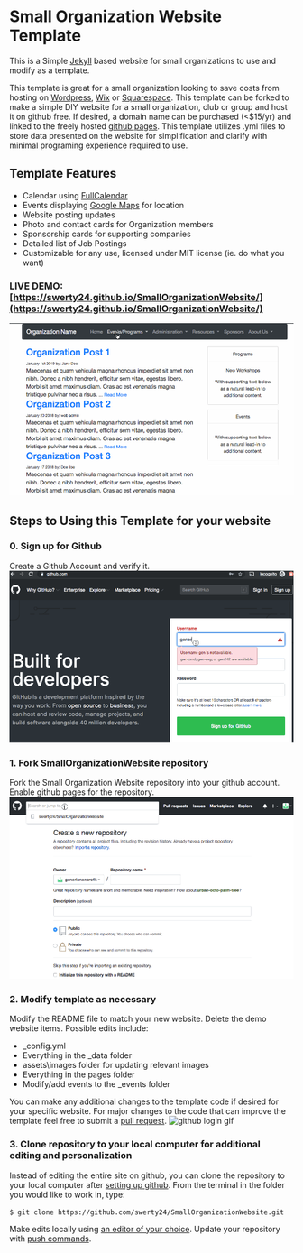 # Small Organization Website Template
This is a Simple [Jekyll](https://jekyllrb.com) based website for small organizations to use and modify as a template.

This template is great for a small organization looking to save costs from hosting on [Wordpress](https://wordpress.com/), [Wix](https://www.wix.com/) or [Squarespace](https://www.squarespace.com/). This template can be forked to make a simple DIY website for a small  organization, club or group and host it on github free. If desired, a domain name can be purchased (<$15/yr) and linked to the freely hosted [github pages](https://help.github.com/en/articles/getting-started-with-github-pages). This template utilizes .yml files to store data presented on the website for simplification and clarify with minimal programing experience required to use.

## Template Features
  * Calendar using [FullCalendar](https://fullcalendar.io/)
  * Events displaying [Google Maps](https://www.google.com/maps) for location
  * Website posting updates
  * Photo and contact cards for Organization members
  * Sponsorship cards for supporting companies
  * Detailed list of Job Postings
  * Customizable for any use, licensed under MIT license (ie. do what you want)

### LIVE DEMO: [https://swerty24.github.io/SmallOrganizationWebsite/](https://swerty24.github.io/SmallOrganizationWebsite/)


![Demo Website Screenshot gif](assets/demo/DemoIntro.gif)



## Steps to Using this Template for your website
### 0. Sign up for Github
Create a Github Account and verify it.
![github login gif](assets/demo/00.GithubLogin.gif)

### 1. Fork SmallOrganizationWebsite repository
Fork the Small Organization Website repository into your github account. Enable github pages for the repository.
![github login gif](assets/demo/01.Fork.gif)

### 2. Modify template as necessary
Modify the README file to match your new website. Delete the demo website items.
Possible edits include:
- \_config.yml
- Everything in the \_data folder
- assets\images folder for updating relevant images
- Everything in the pages folder
- Modify/add events to the \_events folder


You can make any additional changes to the template code if desired for your specific website. For major changes to the code that can improve the template feel free to submit a [pull request](https://help.github.com/en/github/collaborating-with-issues-and-pull-requests/about-pull-requests).
![github login gif](assets/demo/02.Edits.gif)

### 3. Clone repository to your local computer for additional editing and personalization
Instead of editing the entire site on github, you can clone the repository to your local computer after [setting up github](https://kbroman.org/github_tutorial/pages/first_time.html). From the terminal in the folder you would like to work in, type:
```
$ git clone https://github.com/swerty24/SmallOrganizationWebsite.git
```

Make edits locally using [an editor of your choice](https://github.com/atom/atom). Update your repository with [push commands](https://help.github.com/en/github/using-git/pushing-commits-to-a-remote-repository).
